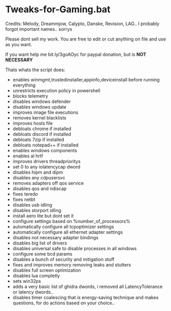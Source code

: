 # Tweaks-for-Gaming.bat

Credits: Melody, Dreammjow, Calypto, Danske, Revision, LAG.. I probably forgot important names.. sorrys

Please dont sell my work. You are free to edit or cut anything on file and use as you want.

If you want help me bit.ly/3goAOyc for paypal donation, but is **NOT NECESSARY**

Thats whats the script does:
- enables winmgmt,trustedinstaller,appinfo,deviceinstall before running everything
- unrestricts execution policy in powershell
- blocks telemetry
- disables windows defender
- disables windows update
- improves image file executions
- removes kernel blacklists
- improves hosts file
- debloats chrome if installed
- debloats discord if installed
- debloats 7zip if installed
- debloats notepad++ if installed
- enables windows components
- enables al hrtf
- improves drivers threadprioritys
- set 0 to any iolatencycap dword
- disables hipm and dipm
- disables any cdpusersvc
- removes adapters off qos service
- disables qos and ndiscap
- fixes teredo
- fixes netbt
- disables usb idling
- disables storport idling
- install aero lite but dont set it
- configure settings based on %number_of_processors%
- automatically configure all tcpoptimizer settings
- automatically configure all ethernet adapter settings
- disables not necessary adapter bindings
- disables big list of drivers
- disables universal safe to disable processes in all windows
- configure some bcd params
- disables a bunch of security and mitigation stuff
- fixes and improves memory removing leaks and stutters
- disables full screen optimization
- disables lua completly
- sets win32ps
- adds a very basic list of ghidra dwords, i removed all LatencyTolerance or latency dwords..
- disables timer coalescing that is energy-saving technique
and makes questions, for do actions based on your choice..
